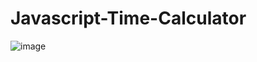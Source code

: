 # Javascript-Time-Calculator

![image](https://user-images.githubusercontent.com/85889196/175558675-1e877b03-5791-4e4f-8f31-3e712806c2e8.png)

